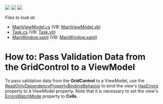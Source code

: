 <!-- default badges list -->
![](https://img.shields.io/endpoint?url=https://codecentral.devexpress.com/api/v1/VersionRange/476641909/21.2.3%2B)
[![](https://img.shields.io/badge/Open_in_DevExpress_Support_Center-FF7200?style=flat-square&logo=DevExpress&logoColor=white)](https://supportcenter.devexpress.com/ticket/details/T1079438)
[![](https://img.shields.io/badge/📖_How_to_use_DevExpress_Examples-e9f6fc?style=flat-square)](https://docs.devexpress.com/GeneralInformation/403183)
<!-- default badges end -->
<!-- default file list -->
*Files to look at*:

* [MainViewModel.cs](./CS/MainViewModel.cs) (VB: [MainViewModel.vb](./VB/MainViewModel.vb))
* [Task.cs](./CS/Task.cs) (VB: [Task.vb](./VB/Task.vb))
* [MainWindow.xaml](./CS/MainWindow.xaml) (VB: [MainWindow.xaml](./VB/MainWindow.xaml))
<!-- default file list end -->
# How to: Pass Validation Data from the GridControl to a ViewModel

To pass validation data from the **GridControl** to a ViewModel, use the [ReadOnlyDependencyPropertyBindingBehavior](https://docs.devexpress.com/WPF/DevExpress.Mvvm.UI.ReadOnlyDependencyPropertyBindingBehavior) to bind the view's [HasErrors](https://docs.devexpress.com/WPF/DevExpress.Xpf.Grid.DataViewBase.HasErrors) property to a ViewModel property. Note that it is necessary to set the view's [ErrorsWatchMode](https://docs.devexpress.com/WPF/DevExpress.Xpf.Grid.DataViewBase.ErrorsWatchMode) property to **Cells**. 
